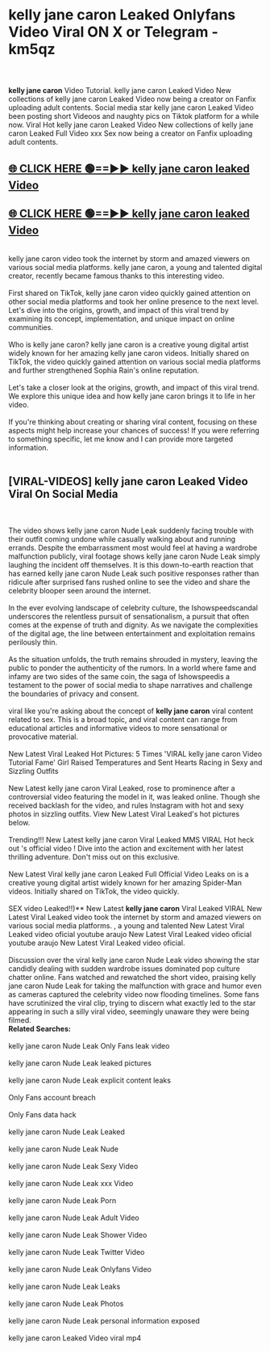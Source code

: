 <h1> kelly jane caron Leaked Onlyfans Video Viral ON X or Telegram - km5qz </h1>

# 
<br>
<strong>kelly jane caron</strong> Video Tutorial. kelly jane caron Leaked Video New collections of  kelly jane caron Leaked Video now being a creator on Fanfix uploading adult contents. Social media star kelly jane caron Leaked Video been posting short Videoos and naughty pics on Tiktok platform for a while now. Viral Hot kelly jane caron Leaked Video New collections of kelly jane caron Leaked Full Video xxx Sex now being a creator on Fanfix uploading adult contents.
<br>

## [🌐 CLICK HERE 🟢==►► kelly jane caron leaked Video ](https://onlyclips.site?title=kelly_jane_caron&ref=git)


## [🌐 CLICK HERE 🟢==►► kelly jane caron leaked Video ](https://onlyclips.site?title=kelly_jane_caron&ref=git)

<br>
kelly jane caron video took the internet by storm and amazed viewers on various social media platforms. kelly jane caron, a young and talented digital creator, recently became famous thanks to this interesting video.
<br><br>
First shared on TikTok, kelly jane caron video quickly gained attention on other social media platforms and took her online presence to the next level. Let's dive into the origins, growth, and impact of this viral trend by examining its concept, implementation, and unique impact on online communities.
<br><br>
Who is kelly jane caron? kelly jane caron is a creative young digital artist widely known for her amazing kelly jane caron videos. Initially shared on TikTok, the video quickly gained attention on various social media platforms and further strengthened Sophia Rain's online reputation.
<br><br>
Let's take a closer look at the origins, growth, and impact of this viral trend. We explore this unique idea and how kelly jane caron brings it to life in her video.
<br><br>
If you're thinking about creating or sharing viral content, focusing on these aspects might help increase your chances of success! If you were referring to something specific, let me know and I can provide more targeted information.
<br><br>
<h2>[VIRAL-VIDEOS] kelly jane caron Leaked Video Viral On Social Media</h2>
<br><br>
The video shows kelly jane caron Nude Leak suddenly facing trouble with their outfit coming undone while casually walking about and running errands. Despite the embarrassment most would feel at having a wardrobe malfunction publicly, viral footage shows kelly jane caron Nude Leak simply laughing the incident off themselves. It is this down-to-earth reaction that has earned kelly jane caron Nude Leak such positive responses rather than ridicule after surprised fans rushed online to see the video and share the celebrity blooper seen around the internet.
<br><br>
In the ever evolving landscape of celebrity culture, the Ishowspeedscandal underscores the relentless pursuit of sensationalism, a pursuit that often comes at the expense of truth and dignity. As we navigate the complexities of the digital age, the line between entertainment and exploitation remains perilously thin.
<br><br>
As the situation unfolds, the truth remains shrouded in mystery, leaving the public to ponder the authenticity of the rumors. In a world where fame and infamy are two sides of the same coin, the saga of Ishowspeedis a testament to the power of social media to shape narratives and challenge the boundaries of privacy and consent.
<br><br>
viral like you're asking about the concept of <strong>kelly jane caron</strong> viral content related to sex. This is a broad topic, and viral content can range from educational articles and informative videos to more sensational or provocative material.
<br><br>
New Latest Viral Leaked Hot Pictures: 5 Times 'VIRAL kelly jane caron Video Tutorial Fame' Girl Raised Temperatures and Sent Hearts Racing in Sexy and Sizzling Outfits
<br><br>
New Latest kelly jane caron Viral Leaked, rose to prominence after a controversial video featuring the model in it, was leaked online. Though she received backlash for the video, and rules Instagram with hot and sexy photos in sizzling outfits. View New Latest Viral Leaked's hot pictures below.
<br><br>
Trending!!! New Latest kelly jane caron Viral Leaked MMS VIRAL Hot heck out 's official video ! Dive into the action and excitement with her latest thrilling adventure. Don't miss out on this exclusive.
<br><br>
New Latest Viral kelly jane caron Leaked Full Official Video Leaks on  is a creative young digital artist widely known for her amazing Spider-Man videos. Initially shared on TikTok, the video quickly.
<br><br>
SEX video Leaked!!)** New Latest <strong>kelly jane caron</strong> Viral Leaked VIRAL New Latest Viral Leaked video took the internet by storm and amazed viewers on various social media platforms. , a young and talented New Latest Viral Leaked video oficial youtube araujo New Latest Viral Leaked video oficial youtube araujo New Latest Viral Leaked video oficial.
<br><br>
Discussion over the viral kelly jane caron Nude Leak video showing the star candidly dealing with sudden wardrobe issues dominated pop culture chatter online. Fans watched and rewatched the short video, praising kelly jane caron Nude Leak for taking the malfunction with grace and humor even as cameras captured the celebrity video now flooding timelines. Some fans have scrutinized the viral clip, trying to discern what exactly led to the star appearing in such a silly viral video, seemingly unaware they were being filmed.
<br>
<strong>Related Searches:</strong>
<br><br>
kelly jane caron Nude Leak Only Fans leak video
<br><br>
kelly jane caron Nude Leak leaked pictures
<br><br>
kelly jane caron Nude Leak explicit content leaks
<br><br>
Only Fans account breach
<br><br>
Only Fans data hack
<br><br>
kelly jane caron Nude Leak Leaked
<br><br>
kelly jane caron Nude Leak Nude
<br><br>
kelly jane caron Nude Leak Sexy Video
<br><br>
kelly jane caron Nude Leak xxx Video
<br><br>
kelly jane caron Nude Leak Porn
<br><br>
kelly jane caron Nude Leak Adult Video
<br><br>
kelly jane caron Nude Leak Shower Video
<br><br>
kelly jane caron Nude Leak Twitter Video
<br><br>
kelly jane caron Nude Leak Onlyfans Video
<br><br>
kelly jane caron Nude Leak Leaks
<br><br>
kelly jane caron Nude Leak Photos
<br><br>
kelly jane caron Nude Leak personal information exposed
<br><br>
kelly jane caron Leaked Video viral mp4